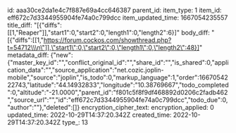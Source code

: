 id: aaa30ce2da1e4c7f887e69a4cc646387
parent_id: 
item_type: 1
item_id: eff672c7d3344955904fe74a0c799dcc
item_updated_time: 1667054235557
title_diff: "[{\"diffs\":[[1,\"Reaper\"]],\"start1\":0,\"start2\":0,\"length1\":0,\"length2\":6}]"
body_diff: "[{\"diffs\":[[1,\"https://forum.cockos.com/showthread.php?t=54712\\\n\"]],\"start1\":0,\"start2\":0,\"length1\":0,\"length2\":48}]"
metadata_diff: {"new":{"master_key_id":"","conflict_original_id":"","share_id":"","is_shared":0,"application_data":"","source_application":"net.cozic.joplin-mobile","source":"joplin","is_todo":0,"markup_language":1,"order":1667054222743,"latitude":"44.14932833","longitude":"10.38769667","todo_completed":0,"altitude":"-21.0000","parent_id":"f801c5f8f9df468892d0206c2fadb462","source_url":"","id":"eff672c7d3344955904fe74a0c799dcc","todo_due":0,"author":""},"deleted":[]}
encryption_cipher_text: 
encryption_applied: 0
updated_time: 2022-10-29T14:37:20.342Z
created_time: 2022-10-29T14:37:20.342Z
type_: 13